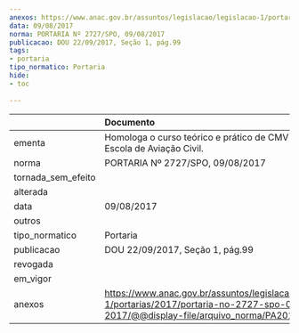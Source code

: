 ```yaml
---
anexos: https://www.anac.gov.br/assuntos/legislacao/legislacao-1/portarias/2017/portaria-no-2727-spo-09-08-2017/@@display-file/arquivo_norma/PA2017-2727.pdf
data: 09/08/2017
norma: PORTARIA Nº 2727/SPO, 09/08/2017
publicacao: DOU 22/09/2017, Seção 1, pág.99
tags:
- portaria
tipo_normatico: Portaria
hide: 
- toc 
 
---
```


|                    | Documento                                                                                                                                            |
|:-------------------|:-----------------------------------------------------------------------------------------------------------------------------------------------------|
| ementa             | Homologa o curso teórico e prático de CMV da ACFT Escola de Aviação Civil.                                                                           |
| norma              | PORTARIA Nº 2727/SPO, 09/08/2017                                                                                                                     |
| tornada_sem_efeito |                                                                                                                                                      |
| alterada           |                                                                                                                                                      |
| data               | 09/08/2017                                                                                                                                           |
| outros             |                                                                                                                                                      |
| tipo_normatico     | Portaria                                                                                                                                             |
| publicacao         | DOU 22/09/2017, Seção 1, pág.99                                                                                                                      |
| revogada           |                                                                                                                                                      |
| em_vigor           |                                                                                                                                                      |
| anexos             | https://www.anac.gov.br/assuntos/legislacao/legislacao-1/portarias/2017/portaria-no-2727-spo-09-08-2017/@@display-file/arquivo_norma/PA2017-2727.pdf |